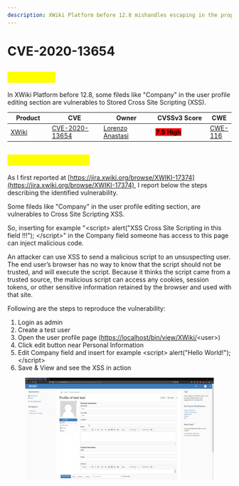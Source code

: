 ```yaml
---
description: XWiki Platform before 12.8 mishandles escaping in the property displayer.
---
```


# CVE-2020-13654

## <mark style="color:yellow;">CVE Detail</mark>

In XWiki Platform before 12.8, some fileds like "Company" in the user profile editing section are vulnerables to Stored Cross Site Scripting (XSS).

<table><thead><tr><th width="111">Product</th><th width="175">CVE</th><th width="163">Owner</th><th width="175">CVSSv3 Score</th><th>CWE</th></tr></thead><tbody><tr><td><a href="https://github.com/xwiki/xwiki-platform">XWiki</a></td><td><a href="https://nvd.nist.gov/vuln/detail/CVE-2020-13654">CVE-2020-13654</a></td><td><a href="https://nstsec.com">Lorenzo Anastasi</a></td><td> <mark style="background-color:red;"><strong>7.5 High</strong></mark> </td><td><a href="https://cwe.mitre.org/data/definitions/116.html">CWE-116</a></td></tr></tbody></table>

## <mark style="color:yellow;">Exploitation Steps</mark>

As I first reported at [https://jira.xwiki.org/browse/XWIKI-17374](https://jira.xwiki.org/browse/XWIKI-17374), I report below the steps describing the identified vulnerability.

Some fileds like "Company" in the user profile editing section, are vulnerables to Cross Site Scripting XSS.

So, inserting for example "\<script> alert("XSS Cross Site Scripting in this field !!!"); \</script>" in the Company field someone has access to this page can inject malicious code.

An attacker can use XSS to send a malicious script to an unsuspecting user. The end user’s browser has no way to know that the script should not be trusted, and will execute the script. Because it thinks the script came from a trusted source, the malicious script can access any cookies, session tokens, or other sensitive information retained by the browser and used with that site.

Following are the steps to reproduce the vulnerability:

1. Login as admin
2. Create a test user
3. Open the user profile page ([https://localhost/bin/view/XWiki/](https://localhost/bin/view/XWiki/)\<user>)
4. Click edit button near Personal Information
5. Edit Company field and insert for example \<script> alert("Hello World!"); \</script>
6. Save & View and see the XSS in action

<figure><img src=".gitbook/assets/MBEXLgy4sm.gif" alt=""><figcaption></figcaption></figure>
